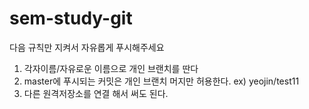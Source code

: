 # sem-study-git

다음 규칙만 지켜서 자유롭게 푸시해주세요
1. 각자이름/자유로운 이름으로 개인 브랜치를 딴다
2. master에 푸시되는 커밋은 개인 브랜치 머지만 허용한다.
ex) yeojin/test11
3. 다른 원격저장소를 연결 해서 써도 된다.
